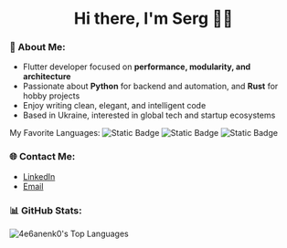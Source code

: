 <h1 align="center"> Hi there, I'm Serg 👋🏻 </h1>

### 💫 About Me:
- Flutter developer focused on **performance, modularity, and architecture**<br>
- Passionate about **Python** for backend and automation, and **Rust** for hobby projects<br>
- Enjoy writing clean, elegant, and intelligent code<br>
- Based in Ukraine, interested in global tech and startup ecosystems

My Favorite Languages:
<img alt="Static Badge" src="https://img.shields.io/badge/python-blue">
<img alt="Static Badge" src="https://img.shields.io/badge/dart-%2329b6f6">
<img alt="Static Badge" src="https://img.shields.io/badge/rust-red">

### 🌐 Contact Me:
- [LinkedIn](https://linkedin.com/in/https://www.linkedin.com/in/serhii-chebanenko-1713a7114/) 
- [Email](mailto:serhiichebanenko@yahoo.com)

### 📊 GitHub Stats:
![4e6anenk0's Top Languages](https://github-readme-stats.vercel.app/api/top-langs/?username=4e6anenk0&theme=algolia&show_icons=true&hide_border=true&layout=compact)
